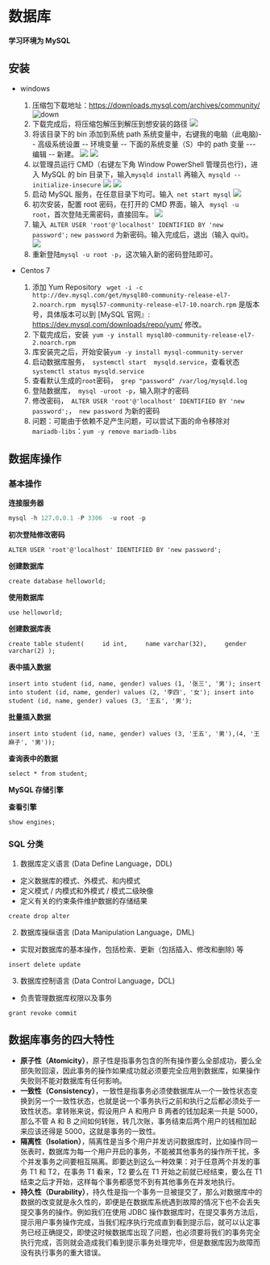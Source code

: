# **数据库**
   **学习环境为 MySQL**
## **安装**

- windows

  1. 压缩包下载地址：<https://downloads.mysql.com/archives/community/>
     ![down](https://github.com/Mmmmmmi/MyNote/tree/master/resource/MySQLDown.png)
  2. 下载完成后，将压缩包解压到解压到想安装的路径
     ![](https://github.com/Mmmmmmi/MyNote/tree/master/resource/MySQLPATH.png)
  3. 将该目录下的 bin 添加到系统 path 系统变量中，右键我的电脑（此电脑)-- 高级系统设置 -- 环境变量 -- 下面的系统变量（S）中的 path 变量 --- 编辑 -- 新建。
     ![](https://github.com/Mmmmmmi/MyNote/tree/master/resource/binpath.png)
     ![](https://github.com/Mmmmmmi/MyNote/tree/master/resource/addpath.png)
  4. 以管理员运行 CMD（右键左下角 Window PowerShell 管理员也行)，进入 MySQL 的 bin 目录下，输入`mysqld install` 再输入` mysqld --initialize-insecure`
     ![](https://github.com/Mmmmmmi/MyNote/tree/master/resource/install.png)
     ![](https://github.com/Mmmmmmi/MyNote/tree/master/resource/init.png)
  5. 启动 MySQL 服务，在任意目录下均可。输入` net start mysql`
     ![](https://github.com/Mmmmmmi/MyNote/tree/master/resource/start.png)
  6. 初次安装，配置 root 密码，在打开的 CMD 界面，输入 ` mysql -u root`，首次登陆无需密码，直接回车。
     ![](https://github.com/Mmmmmmi/MyNote/tree/master/resource/rootinit.png)
  7. 输入` ALTER USER 'root'@'localhost' IDENTIFIED BY 'new password';`   `new password` 为新密码。输入完成后，退出（输入 quit)。
     ![](https://github.com/Mmmmmmi/MyNote/tree/master/resource/newpasswd.png)
  8. 重新登陆`mysql -u root -p`，这次输入新的密码登陆即可。
- Centos 7
  1. 添加 Yum Repository
     ` wget -i -c http://dev.mysql.com/get/mysql80-community-release-el7-2.noarch.rpm`
     ` mysql57-community-release-el7-10.noarch.rpm` 是版本号，具体版本可以到
     [MySQL 官网』: https://dev.mysql.com/downloads/repo/yum/
     修改。
  2. 下载完成后，安装` yum -y install mysql80-community-release-el7-2.noarch.rpm`
  3. 库安装完之后，开始安装`yum -y install mysql-community-server `
  4. 启动数据库服务，` systemctl start  mysqld.service`，查看状态 `systemctl status mysqld.service`
  5. 查看默认生成的`root`密码，` grep "password" /var/log/mysqld.log`
  6. 登陆数据库，` mysql -uroot -p`，输入刚才的密码
  7. 修改密码，` ALTER USER 'root'@'localhost' IDENTIFIED BY 'new password';`，` new password` 为新的密码
  8. 问题：可能由于依赖不足产生问题，可以尝试下面的命令移除对` mariadb-libs`：` yum -y remove mariadb-libs `

## **数据库操作**

### **基本操作**

**连接服务器**

```sql
mysql -h 127.0.0.1 -P 3306  -u root -p
```

**初次登陆修改密码**
```
ALTER USER 'root'@'localhost' IDENTIFIED BY 'new password';
```
**创建数据库**
```
create database helloworld; 
```
**使用数据库**
```
use helloworld; 
```
**创建数据库表**
```
create table student(     id int,     name varchar(32),     gender varchar(2) ); 
```
**表中插入数据**
```
insert into student (id, name, gender) values (1, '张三', '男'); insert into student (id, name, gender) values (2, '李四', '女'); insert into student (id, name, gender) values (3, '王五', '男'); 
```
**批量插入数据**
```
insert into student (id, name, gender) values (3, '王五', '男'),(4, '王麻子', '男')); 
```
**查询表中的数据**
```
select * from student; 
```
**MySQL 存储引擎**

**查看引擎**
```
show engines; 
```
### **SQL 分类**

1. 数据库定义语言 (Data Define Language，DDL)

- 定义数据库的模式、外模式、和内模式
- 定义模式 / 内模式和外模式 / 模式二级映像
- 定义有关的约束条件维护数据的存储结果
```
create drop alter
```
2. 数据库操纵语言 (Data Manipulation Language，DML)

- 实现对数据库的基本操作，包括检索、更新（包括插入、修改和删除) 等
```
insert delete update 
```
3. 数据库控制语言 (Data Control Language，DCL)

- 负责管理数据库权限以及事务
```
grant revoke commit
```
## **数据库事务的四大特性**

- **原子性（Atomicity）**，原子性是指事务包含的所有操作要么全部成功，要么全部失败回滚，因此事务的操作如果成功就必须要完全应用到数据库，如果操作失败则不能对数据库有任何影响。
- **一致性（Consistency）**，一致性是指事务必须使数据库从一个一致性状态变换到另一个一致性状态，也就是说一个事务执行之前和执行之后都必须处于一致性状态。拿转账来说，假设用户 A 和用户 B 两者的钱加起来一共是 5000，那么不管 A 和 B 之间如何转账，转几次账，事务结束后两个用户的钱相加起来应该还得是 5000，这就是事务的一致性。
- **隔离性（Isolation）**，隔离性是当多个用户并发访问数据库时，比如操作同一张表时，数据库为每一个用户开启的事务，不能被其他事务的操作所干扰，多个并发事务之间要相互隔离。即要达到这么一种效果：对于任意两个并发的事务 T1 和 T2，在事务 T1 看来，T2 要么在 T1 开始之前就已经结束，要么在 T1 结束之后才开始，这样每个事务都感觉不到有其他事务在并发地执行。
- **持久性（Durability）**，持久性是指一个事务一旦被提交了，那么对数据库中的数据的改变就是永久性的，即便是在数据库系统遇到故障的情况下也不会丢失提交事务的操作。例如我们在使用 JDBC 操作数据库时，在提交事务方法后，提示用户事务操作完成，当我们程序执行完成直到看到提示后，就可以认定事务已经正确提交，即使这时候数据库出现了问题，也必须要将我们的事务完全执行完成，否则就会造成我们看到提示事务处理完毕，但是数据库因为故障而没有执行事务的重大错误。